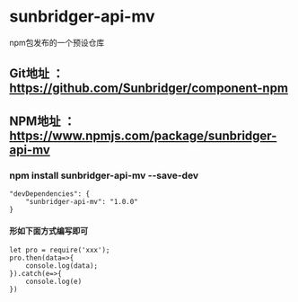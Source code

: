 # sunbridger-api-mv 
npm包发布的一个预设仓库
## Git地址 ： https://github.com/Sunbridger/component-npm 
## NPM地址 ： https://www.npmjs.com/package/sunbridger-api-mv

### npm install sunbridger-api-mv  --save-dev

```
"devDependencies": {
    "sunbridger-api-mv": "1.0.0"
}
```

#### 形如下面方式编写即可
```
let pro = require('xxx');
pro.then(data=>{
    console.log(data);
}).catch(e=>{
    console.log(e)
})
```
